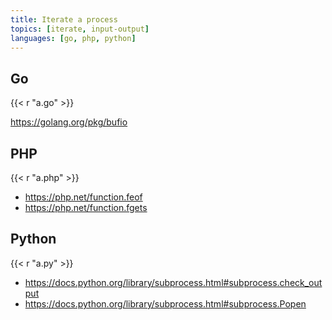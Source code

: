 ```yaml
---
title: Iterate a process
topics: [iterate, input-output]
languages: [go, php, python]
---
```


## Go

{{< r "a.go" >}}

<https://golang.org/pkg/bufio>

## PHP

{{< r "a.php" >}}

- <https://php.net/function.feof>
- <https://php.net/function.fgets>

## Python

{{< r "a.py" >}}

- <https://docs.python.org/library/subprocess.html#subprocess.check_output>
- <https://docs.python.org/library/subprocess.html#subprocess.Popen>
